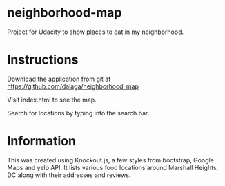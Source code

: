 # neighborhood-map
Project for Udacity to show places to eat in my neighborhood.

# Instructions
Download the application from git at https://github.com/dalaga/neighborhood_map

Visit index.html to see the map.

Search for locations by typing into the search bar.


# Information
This was created using Knockout.js, a few styles from bootstrap, Google Maps and yelp API. It lists various food locations around Marshall Heights, DC along with their addresses and reviews.
